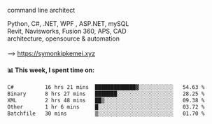 command line architect

Python, C#, .NET, WPF , ASP.NET, mySQL <br>
Revit, Navisworks, Fusion 360, APS, CAD <br>
architecture, opensource & automation<br>
<br>
--> https://symonkipkemei.xyz

#### 📊 This week, I spent time on:
<!--START_SECTION:waka-->

```txt
C#          16 hrs 21 mins  █████████████▓░░░░░░░░░░░   54.63 %
Binary      8 hrs 27 mins   ███████░░░░░░░░░░░░░░░░░░   28.25 %
XML         2 hrs 48 mins   ██▒░░░░░░░░░░░░░░░░░░░░░░   09.38 %
Other       1 hr 6 mins     █░░░░░░░░░░░░░░░░░░░░░░░░   03.72 %
Batchfile   30 mins         ▒░░░░░░░░░░░░░░░░░░░░░░░░   01.70 %
```

<!--END_SECTION:waka-->
